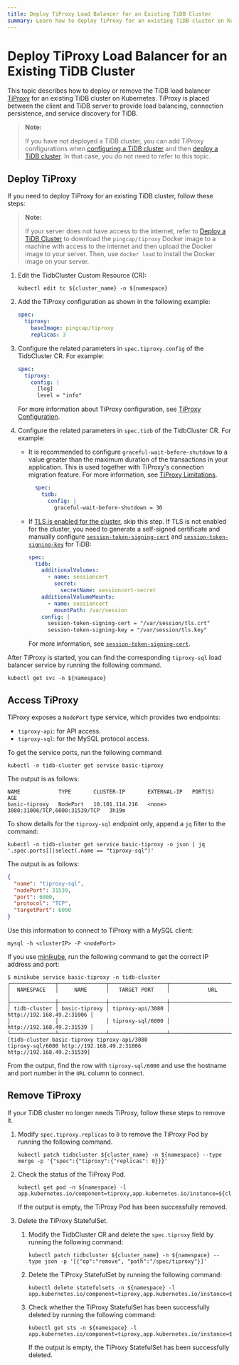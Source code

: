 ```yaml
---
title: Deploy TiProxy Load Balancer for an Existing TiDB Cluster
summary: Learn how to deploy TiProxy for an existing TiDB cluster on Kubernetes.
---
```


# Deploy TiProxy Load Balancer for an Existing TiDB Cluster

This topic describes how to deploy or remove the TiDB load balancer [TiProxy](https://docs.pingcap.com/tidb/stable/tiproxy-overview) for an existing TiDB cluster on Kubernetes. TiProxy is placed between the client and TiDB server to provide load balancing, connection persistence, and service discovery for TiDB.

> **Note:**
>
> If you have not deployed a TiDB cluster, you can add TiProxy configurations when [configuring a TiDB cluster](configure-a-tidb-cluster.md) and then [deploy a TiDB cluster](deploy-on-general-kubernetes.md). In that case, you do not need to refer to this topic.

## Deploy TiProxy

If you need to deploy TiProxy for an existing TiDB cluster, follow these steps:

> **Note:**
>
> If your server does not have access to the internet, refer to [Deploy a TiDB Cluster](deploy-on-general-kubernetes.md#deploy-the-tidb-cluster) to download the `pingcap/tiproxy` Docker image to a machine with access to the internet and then upload the Docker image to your server. Then, use `docker load` to install the Docker image on your server.

1. Edit the TidbCluster Custom Resource (CR):

    ``` shell
    kubectl edit tc ${cluster_name} -n ${namespace}
    ```

2. Add the TiProxy configuration as shown in the following example:

    ```yaml
    spec:
      tiproxy:
        baseImage: pingcap/tiproxy
        replicas: 3
    ```

3. Configure the related parameters in `spec.tiproxy.config` of the TidbCluster CR. For example:

    ```yaml
    spec:
      tiproxy:
        config: |
          [log]
          level = "info"
    ```

    For more information about TiProxy configuration, see [TiProxy Configuration](https://docs.pingcap.com/tidb/stable/tiproxy-configuration).

4. Configure the related parameters in `spec.tidb` of the TidbCluster CR. For example:

    + It is recommended to configure `graceful-wait-before-shutdown` to a value greater than the maximum duration of the transactions in your application. This is used together with TiProxy's connection migration feature. For more information, see [TiProxy Limitations](https://docs.pingcap.com/tidb/stable/tiproxy-overview#limitations).

        ```yaml
          spec:
            tidb:
              config: |
                graceful-wait-before-shutdown = 30
       ```

    + If [TLS is enabled for the cluster](enable-tls-between-components.md), skip this step. If TLS is not enabled for the cluster, you need to generate a self-signed certificate and manually configure [`session-token-signing-cert`](https://docs.pingcap.com/tidb/stable/tidb-configuration-file#session-token-signing-cert-new-in-v640) and [`session-token-signing-key`](https://docs.pingcap.com/tidb/stable/tidb-configuration-file#session-token-signing-key-new-in-v640) for TiDB:

        ```yaml
        spec:
          tidb:
            additionalVolumes:
              - name: sessioncert
                secret:
                  secretName: sessioncert-secret
            additionalVolumeMounts:
              - name: sessioncert
                mountPath: /var/session
            config: |
              session-token-signing-cert = "/var/session/tls.crt"
              session-token-signing-key = "/var/session/tls.key"
        ```

        For more information, see [`session-token-signing-cert`](https://docs.pingcap.com/tidb/stable/tidb-configuration-file#session-token-signing-cert-new-in-v640).

After TiProxy is started, you can find the corresponding `tiproxy-sql` load balancer service by running the following command.

``` shell
kubectl get svc -n ${namespace}
```

## Access TiProxy

TiProxy exposes a `NodePort` type service, which provides two endpoints:

- `tiproxy-api`: for API access.
- `tiproxy-sql`: for the MySQL protocol access.

To get the service ports, run the following command:

```shell
kubectl -n tidb-cluster get service basic-tiproxy
```

The output is as follows:

```
NAME            TYPE       CLUSTER-IP       EXTERNAL-IP   PORT(S)                         AGE
basic-tiproxy   NodePort   10.101.114.216   <none>        3080:31006/TCP,6000:31539/TCP   3h19m
```

To show details for the `tiproxy-sql` endpoint only, append a `jq` filter to the command:

```shell
kubectl -n tidb-cluster get service basic-tiproxy -o json | jq '.spec.ports[]|select(.name == "tiproxy-sql")'
```

The output is as follows:

```json
{
  "name": "tiproxy-sql",
  "nodePort": 31539,
  "port": 6000,
  "protocol": "TCP",
  "targetPort": 6000
}
```

Use this information to connect to TiProxy with a MySQL client:

```shell
mysql -h <clusterIP> -P <nodePort>
```

If you use [minikube](https://minikube.sigs.k8s.io/docs/start/), run the following command to get the correct IP address and port:

```shell
$ minikube service basic-tiproxy -n tidb-cluster
┌──────────────┬───────────────┬──────────────────┬───────────────────────────┐
│  NAMESPACE   │     NAME      │   TARGET PORT    │            URL            │
├──────────────┼───────────────┼──────────────────┼───────────────────────────┤
│ tidb-cluster │ basic-tiproxy │ tiproxy-api/3080 │ http://192.168.49.2:31006 │
│              │               │ tiproxy-sql/6000 │ http://192.168.49.2:31539 │
└──────────────┴───────────────┴──────────────────┴───────────────────────────┘
[tidb-cluster basic-tiproxy tiproxy-api/3080
tiproxy-sql/6000 http://192.168.49.2:31006
http://192.168.49.2:31539]
```

From the output, find the row with `tiproxy-sql/6000` and use the hostname and port number in the `URL` column to connect.

## Remove TiProxy

If your TiDB cluster no longer needs TiProxy, follow these steps to remove it.

1. Modify `spec.tiproxy.replicas` to `0` to remove the TiProxy Pod by running the following command.

    ```shell
    kubectl patch tidbcluster ${cluster_name} -n ${namespace} --type merge -p '{"spec":{"tiproxy":{"replicas": 0}}}'
    ```

2. Check the status of the TiProxy Pod.

    ```shell
    kubectl get pod -n ${namespace} -l app.kubernetes.io/component=tiproxy,app.kubernetes.io/instance=${cluster_name}
    ```

    If the output is empty, the TiProxy Pod has been successfully removed.

3. Delete the TiProxy StatefulSet.

    1. Modify the TidbCluster CR and delete the `spec.tiproxy` field by running the following command:

        ```shell
        kubectl patch tidbcluster ${cluster_name} -n ${namespace} --type json -p '[{"op":"remove", "path":"/spec/tiproxy"}]'
        ```

    2. Delete the TiProxy StatefulSet by running the following command:

        ```shell
        kubectl delete statefulsets -n ${namespace} -l app.kubernetes.io/component=tiproxy,app.kubernetes.io/instance=${cluster_name}
        ```

    3. Check whether the TiProxy StatefulSet has been successfully deleted by running the following command:

        ```shell
        kubectl get sts -n ${namespace} -l app.kubernetes.io/component=tiproxy,app.kubernetes.io/instance=${cluster_name}
        ```

        If the output is empty, the TiProxy StatefulSet has been successfully deleted.
